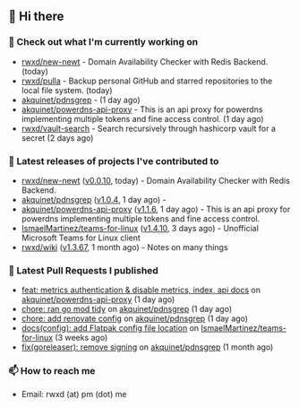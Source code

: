 ## 👋 Hi there

### 👷 Check out what I'm currently working on


- [rwxd/new-newt](https://github.com/rwxd/new-newt) - Domain Availability Checker with Redis Backend. (today)
- [rwxd/pulla](https://github.com/rwxd/pulla) - Backup personal GitHub and starred repositories to the local file system. (today)
- [akquinet/pdnsgrep](https://github.com/akquinet/pdnsgrep) -  (1 day ago)
- [akquinet/powerdns-api-proxy](https://github.com/akquinet/powerdns-api-proxy) - This is an api proxy for powerdns implementing multiple tokens and fine access control. (1 day ago)
- [rwxd/vault-search](https://github.com/rwxd/vault-search) - Search recursively through hashicorp vault for a secret  (2 days ago)

### 🔭 Latest releases of projects I've contributed to


- [rwxd/new-newt](https://github.com/rwxd/new-newt) ([v0.0.10](https://github.com/rwxd/new-newt/releases/tag/v0.0.10), today) - Domain Availability Checker with Redis Backend.
- [akquinet/pdnsgrep](https://github.com/akquinet/pdnsgrep) ([v1.0.4](https://github.com/akquinet/pdnsgrep/releases/tag/v1.0.4), 1 day ago) - 
- [akquinet/powerdns-api-proxy](https://github.com/akquinet/powerdns-api-proxy) ([v1.1.6](https://github.com/akquinet/powerdns-api-proxy/releases/tag/v1.1.6), 1 day ago) - This is an api proxy for powerdns implementing multiple tokens and fine access control.
- [IsmaelMartinez/teams-for-linux](https://github.com/IsmaelMartinez/teams-for-linux) ([v1.4.10](https://github.com/IsmaelMartinez/teams-for-linux/releases/tag/v1.4.10), 3 days ago) - Unofficial Microsoft Teams for Linux client
- [rwxd/wiki](https://github.com/rwxd/wiki) ([v1.3.67](https://github.com/rwxd/wiki/releases/tag/v1.3.67), 1 month ago) - Notes on many things

### 🔨 Latest Pull Requests I published


- [feat: metrics authentication &amp; disable metrics, index, api docs](https://github.com/akquinet/powerdns-api-proxy/pull/34) on [akquinet/powerdns-api-proxy](https://github.com/akquinet/powerdns-api-proxy) (1 day ago)
- [chore: ran go mod tidy](https://github.com/akquinet/pdnsgrep/pull/11) on [akquinet/pdnsgrep](https://github.com/akquinet/pdnsgrep) (1 day ago)
- [chore: add renovate config](https://github.com/akquinet/pdnsgrep/pull/4) on [akquinet/pdnsgrep](https://github.com/akquinet/pdnsgrep) (1 day ago)
- [docs(config): add Flatpak config file location](https://github.com/IsmaelMartinez/teams-for-linux/pull/1075) on [IsmaelMartinez/teams-for-linux](https://github.com/IsmaelMartinez/teams-for-linux) (3 weeks ago)
- [fix(goreleaser): remove signing](https://github.com/akquinet/pdnsgrep/pull/3) on [akquinet/pdnsgrep](https://github.com/akquinet/pdnsgrep) (1 month ago)

### 📫 How to reach me

- Email: rwxd (at) pm (dot) me
